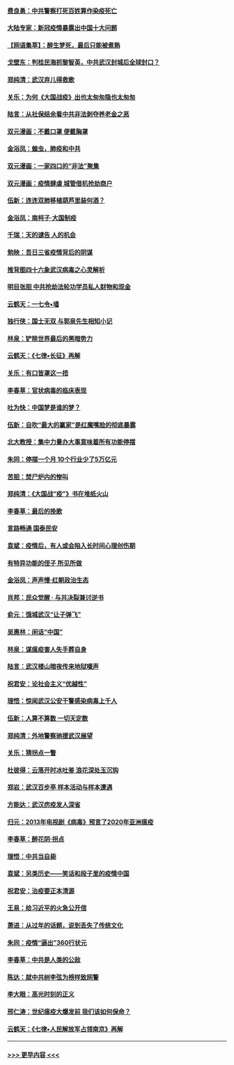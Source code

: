 #### [费良勇：中共警察打死百姓算作染疫死亡](../pages/nsc993/n11919264.md?t=03061531) 
#### [大陆专家：新冠疫情暴露出中国十大问题](../pages/nsc993/n11919187.md?t=03061531) 
#### [【网语集萃】：醉生梦死，最后只能被煮熟](../pages/nsc993/n11918994.md?t=03061531) 
#### [戈壁东：判桂民海抓黎智英，中共武汉封城后全球封口？](../pages/nsc993/n11917982.md?t=03061531) 
#### [郑纯清：武汉弃儿得救歌](../pages/nsc993/n11917881.md?t=03061531) 
#### [关乐：为何《大国战疫》出也太匆匆隐也太匆匆](../pages/nsc993/n11917792.md?t=03061531) 
#### [陆言：从社保结余看中共非法剥夺养老金之恶](../pages/nsc993/n11917084.md?t=03061531) 
#### [双元漫画：不戴口罩 便戴胸罩](../pages/nsc993/n11916447.md?t=03061531) 
#### [金浴凤：蝗虫，肺疫和中共](../pages/nsc993/n11916904.md?t=03061531) 
#### [双元漫画：一家四口的“非法”聚集](../pages/nsc993/n11916378.md?t=03061531) 
#### [双元漫画：疫情肆虐 城管借机抢劫商户](../pages/nsc993/n11916310.md?t=03061531) 
#### [伍新：连连双肺移植葫芦里装何酒？](../pages/nsc993/n11913667.md?t=03061531) 
#### [金浴凤：南柯子·大国制疫](../pages/nsc993/n11913657.md?t=03061531) 
#### [千瑞：天的谴告  人的机会](../pages/nsc993/n11913309.md?t=03061531) 
#### [勉映：吾日三省疫情背后的阴谋](../pages/nsc993/n11913079.md?t=03061531) 
#### [推背图四十六象武汉病毒之心灵解析](../pages/nsc993/n11911761.md?t=03061531) 
#### [明目张胆 中共抢劫法轮功学员私人财物和现金](../pages/nsc993/n11910262.md?t=03061531) 
#### [云鹤天：一七令▪墙](../pages/nsc993/n11910627.md?t=03061531) 
#### [独行侠：国士无双 与郭泉先生相知小记](../pages/nsc993/n11910613.md?t=03061531) 
#### [林泉：铲除世界最后的黑暗势力](../pages/nsc993/n11909320.md?t=03061531) 
#### [云鹤天：《七律▪长征》再解](../pages/nsc993/n11909327.md?t=03061531) 
#### [关乐：有口皆罩这一捂](../pages/nsc993/n11908393.md?t=03061531) 
#### [李春草：官状病毒的临床表现](../pages/nsc993/n11908339.md?t=03061531) 
#### [吐为快：中国梦是谁的梦？](../pages/nsc993/n11906564.md?t=03061531) 
#### [伍新：自吹“最大的赢家”是红魔嘴脸的彻底暴露](../pages/nsc993/n11906407.md?t=03061531) 
#### [北大教授：集中力量办大事意味着所有功能停摆](../pages/nsc993/n11904800.md?t=03061531) 
#### [朱同：停摆一个月 10个行业少了5万亿元](../pages/nsc993/n11904498.md?t=03061531) 
#### [苦胆：焚尸炉内的惨叫](../pages/nsc993/n11904479.md?t=03061531) 
#### [郑纯清：《大国战“疫”》书在堆纸火山](../pages/nsc993/n11904450.md?t=03061531) 
#### [李春草：最后的挽歌](../pages/nsc993/n11904441.md?t=03061531) 
#### [言路畅通 国泰民安](../pages/nsc993/n11904222.md?t=03061531) 
#### [袁斌：疫情后，有人或会陷入长时间心理创伤期](../pages/nsc993/n11901514.md?t=03061531) 
#### [有特异功能的侄子 所见所做](../pages/nsc993/n11901154.md?t=03061531) 
#### [金浴凤：声声慢‧红朝政治生态](../pages/nsc993/n11899553.md?t=03061531) 
#### [肖邦：民众觉醒 · 与共决裂兼讨逆书](../pages/nsc993/n11898435.md?t=03061531) 
#### [俞元：饿城武汉“让子弹飞”](../pages/nsc993/n11898344.md?t=03061531) 
#### [吴惠林：闲话“中国”](../pages/nsc993/n11898182.md?t=03061531) 
#### [林泉：谋瘟疫害人失手葬自身](../pages/nsc993/n11897892.md?t=03061531) 
#### [陆言：武汉楼山暗夜传来地狱嚎声](../pages/nsc993/n11897033.md?t=03061531) 
#### [祝君安：论社会主义“优越性”](../pages/nsc993/n11897005.md?t=03061531) 
#### [理悟：惊闻武汉公安干警感染病毒上千人](../pages/nsc993/n11896947.md?t=03061531) 
#### [伍新：人算不算数 一切天定数](../pages/nsc993/n11893372.md?t=03061531) 
#### [郑纯清：外地警察驰援武汉展望](../pages/nsc993/n11893115.md?t=03061531) 
#### [关乐：猜拐点一瞥](../pages/nsc993/n11893020.md?t=03061531) 
#### [杜彼得：云落开时冰吐鉴 浪花深处玉沉钩](../pages/nsc993/n11892107.md?t=03061531) 
#### [郑岩：武汉百步亭 样本活动与样本遭遇](../pages/nsc993/n11892310.md?t=03061531) 
#### [方能达：武汉疠疫发人深省](../pages/nsc993/n11891376.md?t=03061531) 
#### [归元：2013年电视剧《病毒》预言了2020年亚洲瘟疫](../pages/nsc993/n11891126.md?t=03061531) 
#### [李春草：醉花阴·拐点](../pages/nsc993/n11890567.md?t=03061531) 
#### [理悟：中共当自毙](../pages/nsc993/n11890559.md?t=03061531) 
#### [袁斌：另类历史——笑话和段子里的疫情中国](../pages/nsc993/n11889243.md?t=03061531) 
#### [祝君安：治疫要正本清源](../pages/nsc993/n11889085.md?t=03061531) 
#### [王易：给习近平的火急公开信](../pages/nsc993/n11888225.md?t=03061531) 
#### [萧进：从过年的话题，说到丢失了传统文化](../pages/nsc993/n11887732.md?t=03061531) 
#### [朱同：疫情“逼出”360行状元](../pages/nsc993/n11887678.md?t=03061531) 
#### [李春草：中共是人类的公敌](../pages/nsc993/n11887656.md?t=03061531) 
#### [陈达：就中共树李弦为榜样致网警](../pages/nsc993/n11887625.md?t=03061531) 
#### [李大眼：高光时刻的正义](../pages/nsc993/n11887585.md?t=03061531) 
#### [邢仁涛：世纪瘟疫大爆发前 我们该如何保命？](../pages/nsc993/n11887535.md?t=03061531) 
#### [云鹤天：《七律▪人民解放军占领南京》再解](../pages/nsc993/n11887524.md?t=03061531) 

----
#### [ >>> 更早内容 <<< ](../indexes/nsc993-earlier.md)
